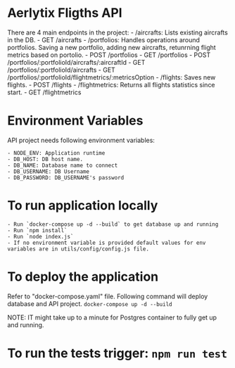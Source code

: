 # Aerlytix Fligths API

There are  4 main endpoints in the project: 
    - /aircrafts: Lists existing aircrafts in the DB.
        - GET /aircrafts
    - /portfolios: Handles operations around portfolios. Saving a new portfolio, adding new aircrafts, retunrning flight metrics based on portolio.
        - POST /portfolios
        - GET /portfolios
        - POST /portfolios/:portfolioId/aircrafts/:aircraftId
        - GET /portfolios/:portfolioId/aircrafts
        - GET /portfolios/:portfolioId/flightmetrics/:metricsOption
    - /flights: Saves new flights.
        - POST /flights
    - /flightmetrics: Returns all flights statistics since start.
        - GET /flightmetrics

# Environment Variables

API project needs following environment variables:

    - NODE_ENV: Application runtime 
    - DB_HOST: DB host name. 
    - DB_NAME: Database name to connect
    - DB_USERNAME: DB Username
    - DB_PASSWORD: DB_USERNAME's password


# To run application locally 

    - Run `docker-compose up -d --build` to get database up and running
    - Run `npm install`
    - Run `node index.js` 
    - If no environment variable is provided default values for env variables are in utils/config/config.js file. 


# To deploy the application

Refer to "docker-compose.yaml" file. Following command will deploy database and API project.
    `docker-compose up -d --build`


NOTE: IT might take up to a minute for Postgres container to fully get up and running. 


# To run the tests trigger: `npm run test`